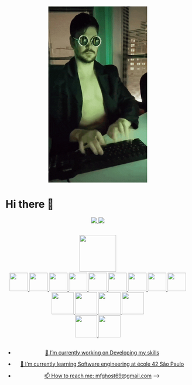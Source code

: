 <p align="center" width="100%">
    <img src="https://github.com/MarcosFlavioGS/MarcosFlavioGS/blob/main/giphy.gif">
</p>

# Hi there 👋

<div align="center">
  <a href="https://github.com/MarcosFlavioGS">
  <img height="180em" src="https://github-readme-stats.vercel.app/api?username=MarcosFlavioGS&show_icons=true&theme=darcula&include_all_commits=true&count_private=true"/>
  <img height="180em" src="https://github-readme-stats.vercel.app/api/top-langs/?username=MarcosFlavioGS&layout=compact&langs_count=7&theme=darcula"/>
</div>
  
  ##
<div id="linux" align="center">
  <img height="100em" width="100em" src="https://cdn.jsdelivr.net/gh/devicons/devicon/icons/linux/linux-original.svg" />
</div>

<div id="languages" align="center">
  <img height="50em" width="50em" src="https://cdn.jsdelivr.net/gh/devicons/devicon/icons/c/c-original.svg" />
  <img height="50em" width="50em" src="https://cdn.jsdelivr.net/gh/devicons/devicon/icons/cplusplus/cplusplus-original.svg" />
  <img height="50em" width="50em" src="https://cdn.jsdelivr.net/gh/devicons/devicon/icons/rust/rust-plain.svg" />
  <img height="50em" width="50em" src="https://cdn.jsdelivr.net/gh/devicons/devicon/icons/python/python-original.svg" />
  <img height="50em" width="50em" src="https://cdn.jsdelivr.net/gh/devicons/devicon/icons/elixir/elixir-original.svg" />
  <img height="50em" width="50em" src="https://cdn.jsdelivr.net/gh/devicons/devicon/icons/ocaml/ocaml-original.svg"/>
  <img height="50em" width="50em" src="https://cdn.jsdelivr.net/gh/devicons/devicon/icons/go/go-original.svg" />
  <img height="50em" width="50em" src="https://cdn.jsdelivr.net/gh/devicons/devicon/icons/javascript/javascript-plain.svg" />
  <img height="50em" width="50em" src="https://cdn.jsdelivr.net/gh/devicons/devicon/icons/typescript/typescript-original.svg" />
</div>
    
<div id="frameworks" align="center">
  <img height="60em" width="60em" src="https://cdn.jsdelivr.net/gh/devicons/devicon/icons/react/react-original.svg" />
  <img height="60em" width="60em" src="https://cdn.jsdelivr.net/gh/devicons/devicon/icons/nextjs/nextjs-original.svg" />
  <img height="60em" width="60em" src="https://cdn.jsdelivr.net/gh/devicons/devicon/icons/phoenix/phoenix-original.svg" />
  <img height="60em" width="60em" src="https://cdn.jsdelivr.net/gh/devicons/devicon/icons/nestjs/nestjs-plain.svg"
</div>

<div id="databases" align="center">
  <img height="60em" width="60em" src="https://cdn.jsdelivr.net/gh/devicons/devicon/icons/postgresql/postgresql-original.svg" />
  <img height="60em" width="60em" src="https://cdn.jsdelivr.net/gh/devicons/devicon/icons/mongodb/mongodb-original.svg" />
</div>
  
  ##
  
- 🔭 I’m currently working on Developing my skills

- 🌱 I’m currently learning Software engineering at école 42 São Paulo

- 📫 How to reach me: mfghost69@gmail.com
-->
